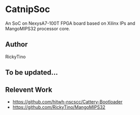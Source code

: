 # CatnipSoc
An SoC on NexysA7-100T FPGA board based on Xilinx IPs and MangoMIPS32 processor core.  

## Author
RickyTino

## To be updated...

## Relevent Work
- https://github.com/hitwh-nscscc/Cattery-Bootloader
- https://github.com/RickyTino/MangoMIPS32
